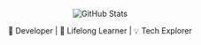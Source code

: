 <p align="center">
  <img src="https://github-readme-stats.vercel.app/api?username=Patiencewantae123&show_icons=true&theme=radical" alt="GitHub Stats" />
</p>

<p align="center">
  🚀 Developer | 🌱 Lifelong Learner | 💡 Tech Explorer  
</p>
